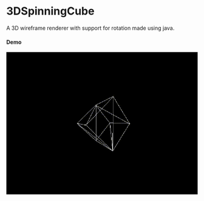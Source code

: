 # 3DSpinningCube
A 3D wireframe renderer with support for rotation made using java.
#### Demo ####
![Screenshot](cube.gif)
